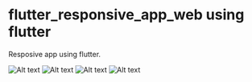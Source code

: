 # flutter_responsive_app_web using flutter
Resposive app using flutter.

![Alt text](https://github.com/ajaykumar911/flutter_responsive_app_web/blob/main/assets/screenshot3.png)
![Alt text](https://github.com/ajaykumar911/flutter_responsive_app_web/blob/main/assets/screenshot4.png)
![Alt text](https://github.com/ajaykumar911/flutter_responsive_app_web/blob/main/assets/screenshot1.png)
![Alt text](https://github.com/ajaykumar911/flutter_responsive_app_web/blob/main/assets/screenshot2.png)


